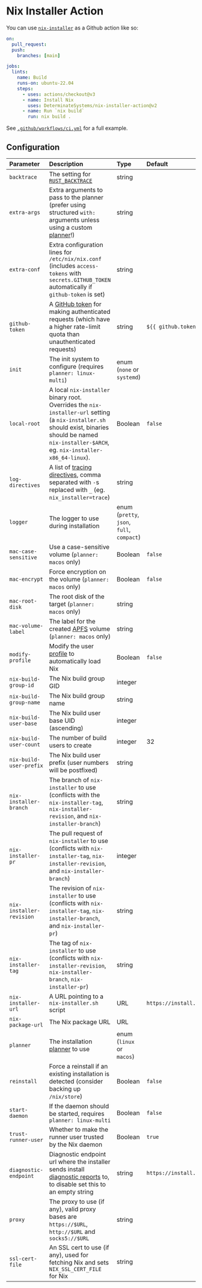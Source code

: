 # Nix Installer Action

You can use [`nix-installer`](https://github.com/DeterminateSystems/nix-installer) as a Github action like so:

```yaml
on:
  pull_request:
  push:
    branches: [main]

jobs:
  lints:
    name: Build
    runs-on: ubuntu-22.04
    steps:
      - uses: actions/checkout@v3
      - name: Install Nix
        uses: DeterminateSystems/nix-installer-action@v2
      - name: Run `nix build`
        run: nix build .
```

See [`.github/workflows/ci.yml`](.github/workflows/ci.yml) for a full example.

## Configuration

| Parameter                | Description                                                                                                                                                                                           | Type                                       | Default                                              |
| :----------------------- | :---------------------------------------------------------------------------------------------------------------------------------------------------------------------------------------------------- | :----------------------------------------- | :--------------------------------------------------- |
| `backtrace`              | The setting for [`RUST_BACKTRACE`][backtrace]                                                                                                                                                         | string                                     |                                                      |
| `extra-args`             | Extra arguments to pass to the planner (prefer using structured `with:` arguments unless using a custom [planner]!)                                                                                   | string                                     |                                                      |
| `extra-conf`             | Extra configuration lines for `/etc/nix/nix.conf` (includes `access-tokens` with `secrets.GITHUB_TOKEN` automatically if `github-token` is set)                                                       | string                                     |                                                      |
| `github-token`           | A [GitHub token] for making authenticated requests (which have a higher rate-limit quota than unauthenticated requests)                                                                               | string                                     | `${{ github.token }}`                                |
| `init`                   | The init system to configure (requires `planner: linux-multi`)                                                                                                                                        | enum (`none` or `systemd`)                 |                                                      |
| `local-root`             | A local `nix-installer` binary root. Overrides the `nix-installer-url` setting (a `nix-installer.sh` should exist, binaries should be named `nix-installer-$ARCH`, eg. `nix-installer-x86_64-linux`). | Boolean                                    | `false`                                              |
| `log-directives`         | A list of [tracing directives], comma separated with `-`s replaced with `_` (eg. `nix_installer=trace`)                                                                                               | string                                     |                                                      |
| `logger`                 | The logger to use during installation                                                                                                                                                                 | enum (`pretty`, `json`, `full`, `compact`) |                                                      |
| `mac-case-sensitive`     | Use a case-sensitive volume (`planner: macos` only)                                                                                                                                                   | Boolean                                    | `false`                                              |
| `mac-encrypt`            | Force encryption on the volume (`planner: macos` only)                                                                                                                                                | Boolean                                    | `false`                                              |
| `mac-root-disk`          | The root disk of the target (`planner: macos` only)                                                                                                                                                   | string                                     |                                                      |
| `mac-volume-label`       | The label for the created [APFS] volume (`planner: macos` only)                                                                                                                                       | string                                     |                                                      |
| `modify-profile`         | Modify the user [profile] to automatically load Nix                                                                                                                                                   | Boolean                                    | `false`                                              |
| `nix-build-group-id`     | The Nix build group GID                                                                                                                                                                               | integer                                    |                                                      |
| `nix-build-group-name`   | The Nix build group name                                                                                                                                                                              | string                                     |                                                      |
| `nix-build-user-base`    | The Nix build user base UID (ascending)                                                                                                                                                               | integer                                    |                                                      |
| `nix-build-user-count`   | The number of build users to create                                                                                                                                                                   | integer                                    | 32                                                   |
| `nix-build-user-prefix`  | The Nix build user prefix (user numbers will be postfixed)                                                                                                                                            | string                                     |                                                      |
| `nix-installer-branch`   | The branch of `nix-installer` to use (conflicts with the `nix-installer-tag`, `nix-installer-revision`, and `nix-installer-branch`)                                                                   | string                                     |                                                      |
| `nix-installer-pr`       | The pull request of `nix-installer` to use (conflicts with `nix-installer-tag`, `nix-installer-revision`, and `nix-installer-branch`)                                                                 | integer                                    |                                                      |
| `nix-installer-revision` | The revision of `nix-installer` to use (conflicts with `nix-installer-tag`, `nix-installer-branch`, and `nix-installer-pr`)                                                                           | string                                     |                                                      |
| `nix-installer-tag`      | The tag of `nix-installer` to use (conflicts with `nix-installer-revision`, `nix-installer-branch`, `nix-installer-pr`)                                                                               | string                                     |                                                      |
| `nix-installer-url`      | A URL pointing to a `nix-installer.sh` script                                                                                                                                                         | URL                                        | `https://install.determinate.systems/nix`            |
| `nix-package-url`        | The Nix package URL                                                                                                                                                                                   | URL                                        |                                                      |
| `planner`                | The installation [planner] to use                                                                                                                                                                     | enum (`linux` or `macos`)                  |                                                      |
| `reinstall`              | Force a reinstall if an existing installation is detected (consider backing up `/nix/store`)                                                                                                          | Boolean                                    | `false`                                              |
| `start-daemon`           | If the daemon should be started, requires `planner: linux-multi`                                                                                                                                      | Boolean                                    | `false`                                              |
| `trust-runner-user`      | Whether to make the runner user trusted by the Nix daemon                                                                                                                                             | Boolean                                    | `true`                                               |
| `diagnostic-endpoint`    | Diagnostic endpoint url where the installer sends install [diagnostic reports](https://github.com/DeterminateSystems/nix-installer#diagnostics) to, to disable set this to an empty string            | string                                     | `https://install.determinate.systems/nix/diagnostic` |
| `proxy`                  | The proxy to use (if any), valid proxy bases are `https://$URL`, `http://$URL` and `socks5://$URL`                                                                                                    | string                                     |                                                      |
| `ssl-cert-file`          | An SSL cert to use (if any), used for fetching Nix and sets `NIX_SSL_CERT_FILE` for Nix                                                                                                               | string                                     |                                                      |

[apfs]: https://en.wikipedia.org/wiki/Apple_File_System
[backtrace]: https://doc.rust-lang.org/std/backtrace/index.html#environment-variables
[github token]: https://docs.github.com/en/actions/security-guides/automatic-token-authentication
[planner]: https://github.com/determinateSystems/nix-installer#usage
[profile]: https://nixos.org/manual/nix/stable/package-management/profiles
[tracing directives]: https://docs.rs/tracing-subscriber/latest/tracing_subscriber/filter/struct.EnvFilter.html#directives
